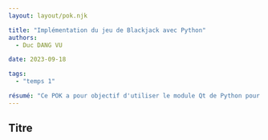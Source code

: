 ```yaml
---
layout: layout/pok.njk

title: "Implémentation du jeu de Blackjack avec Python"
authors:
  - Duc DANG VU

date: 2023-09-18

tags: 
  - "temps 1"

résumé: "Ce POK a pour objectif d'utiliser le module Qt de Python pour implémenter un jeu de Blackjack. Le programme montrera également des statistiques sur différents aspects du jeu tels que l'espérance de du gain, le pourcentage de réussite pour chaque main ou encore l'espérance de gain avec le comptage des cartes."
---
```


## Titre
